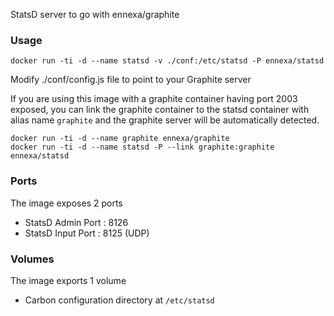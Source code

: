 StatsD server to go with ennexa/graphite

### Usage

    docker run -ti -d --name statsd -v ./conf:/etc/statsd -P ennexa/statsd
	
Modify ./conf/config.js file to point to your Graphite server

If you are using this image with a graphite container having port 2003 exposed, you can link the graphite container to the statsd container with alias name `graphite`
and the graphite server will be automatically detected.

    docker run -ti -d --name graphite ennexa/graphite
    docker run -ti -d --name statsd -P --link graphite:graphite ennexa/statsd
	
### Ports

The image exposes 2 ports

- StatsD Admin Port  : 8126
- StatsD Input Port : 8125 (UDP)

### Volumes

The image exports 1 volume

- Carbon configuration directory at `/etc/statsd`
